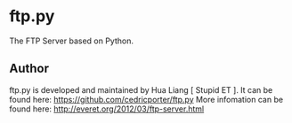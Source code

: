 ftp.py
======

The FTP Server based on Python.


Author
------

ftp.py is developed and maintained by Hua Liang [ Stupid ET ].
It can be found here: https://github.com/cedricporter/ftp.py
More infomation can be found here: http://everet.org/2012/03/ftp-server.html
